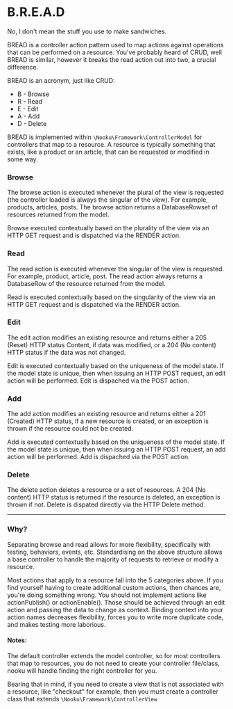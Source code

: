 # B.R.E.A.D

No, I don't mean the stuff you use to make sandwiches. 

BREAD is a controller action pattern used to map actions against operations that can be performed on a resource. You've probably heard of CRUD, well BREAD is similar, however it breaks the read action out into two, a crucial difference. 

BREAD is an acronym, just like CRUD:

* B - Browse
* R - Read
* E - Edit
* A - Add
* D - Delete

BREAD is implemented within `\Nooku\Framework\ControllerModel` for controllers that map to a resource. A resource is typically something that exists, like a product or an article, that can be requested or modified in some way. 


### Browse

The browse action is executed whenever the plural of the view is requested (the controller loaded is always the singular of the view). For example, products, articles, posts. The browse action returns a DatabaseRowset of resources returned from the model. 

Browse executed contextually based on the plurality of the view via an HTTP GET request and is dispatched via the RENDER action.

### Read

The read action is executed whenever the singular of the view is requested. For example, product, article, post. The read action always returns a DatabaseRow of the resource returned from the model. 

Read is executed contextually based on the singularity of the view via an HTTP GET request and is dispatched via the RENDER action.

### Edit

The edit action modifies an existing resource and returns either a 205 (Reset) HTTP status Content, if data was modified, or a 204 (No content) HTTP status if the data was not changed.

Edit is executed contextually based on the uniqueness of the model state. If the model state is unique, then when issuing an HTTP POST request, an edit action will be performed. Edit is dispached via the POST action.

### Add

The add action modifies an existing resource and returns either a 201 (Created) HTTP status, if a new resource is created, or an exception is thrown if the resource could not be created.

Add is executed contextually based on the uniqueness of the model state. If the model state is unique, then when issuing an HTTP POST request, an add action will be performed. Add is dispached via the POST action.

### Delete

The delete action deletes a resource or a set of resources. A 204 (No content) HTTP status is returned if the resource is deleted, an exception is thrown if not. Delete is dispated directly via the HTTP Delete method.

---

### Why?

Separating browse and read allows for more flexibility, specifically with testing, behaviors, events, etc. Standardising on the above structure allows a base controller to handle the majority of requests to retrieve or modify a resource. 

Most actions that apply to a resource fall into the 5 categories above. If you find yourself having to create additional custom actions, then chances are, you're doing something wrong. You should not implement actions like actionPublish() or actionEnable(). Those should be achieved through an edit action and passing the data to change as context. Binding context into your action names decreases flexibility, forces you to write more duplicate code, and makes testing more laborious.

#### Notes:

The default controller extends the model controller, so for most controllers that map to resources, you do not need to create your controller file/class, nooku will handle finding the right controller for you. 

Bearing that in mind, if you need to create a view that is not associated with a resource, like "checkout" for example, then you must create a controller class that extends `\Nooku\Framework\ControllerView`